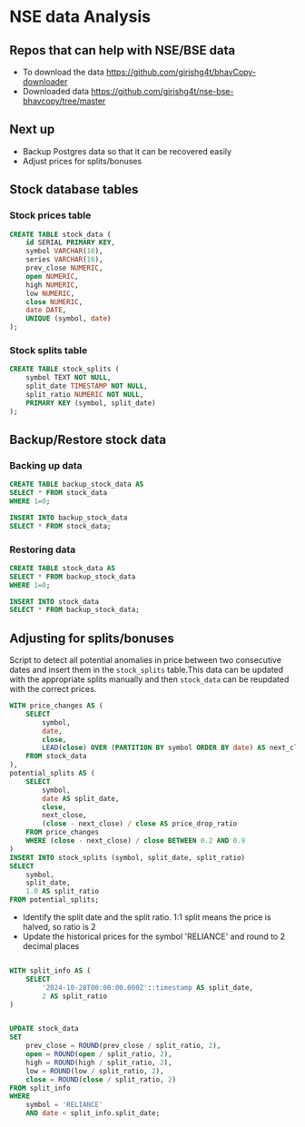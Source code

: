 # NSE data Analysis

## Repos that can help with NSE/BSE data

- To download the data <https://github.com/girishg4t/bhavCopy-downloader>
- Downloaded data <https://github.com/girishg4t/nse-bse-bhavcopy/tree/master>

## Next up

- Backup Postgres data so that it can be recovered easily
- Adjust prices for splits/bonuses

## Stock database tables

### Stock prices table

```sql
CREATE TABLE stock_data (
    id SERIAL PRIMARY KEY,  
    symbol VARCHAR(10),
    series VARCHAR(10),
    prev_close NUMERIC,
    open NUMERIC,
    high NUMERIC,
    low NUMERIC,
    close NUMERIC,
    date DATE,
    UNIQUE (symbol, date) 
);
```

### Stock splits table

```sql
CREATE TABLE stock_splits (
    symbol TEXT NOT NULL,
    split_date TIMESTAMP NOT NULL,
    split_ratio NUMERIC NOT NULL,
    PRIMARY KEY (symbol, split_date)
);
```

## Backup/Restore stock data

### Backing up data

```sql
CREATE TABLE backup_stock_data AS
SELECT * FROM stock_data
WHERE 1=0;

INSERT INTO backup_stock_data
SELECT * FROM stock_data;
```

### Restoring data

```sql
CREATE TABLE stock_data AS
SELECT * FROM backup_stock_data
WHERE 1=0;

INSERT INTO stock_data
SELECT * FROM backup_stock_data;
```

## Adjusting for splits/bonuses

Script to detect all potential anomalies in price between two consecutive dates
and insert them in the `stock_splits` table.This data can be updated with the
appropriate splits manually and then `stock_data` can be reupdated with the
correct prices.

```sql
WITH price_changes AS (
    SELECT
        symbol,
        date,
        close,
        LEAD(close) OVER (PARTITION BY symbol ORDER BY date) AS next_close
    FROM stock_data
),
potential_splits AS (
    SELECT
        symbol,
        date AS split_date,
        close,
        next_close,
        (close - next_close) / close AS price_drop_ratio
    FROM price_changes
    WHERE (close - next_close) / close BETWEEN 0.2 AND 0.9
)
INSERT INTO stock_splits (symbol, split_date, split_ratio)
SELECT
    symbol,
    split_date,
    1.0 AS split_ratio 
FROM potential_splits;
```

- Identify the split date and the split ratio. 1:1 split means the price is
  halved, so ratio is 2
- Update the historical prices for the symbol 'RELIANCE' and round to 2 decimal
  places

```sql

WITH split_info AS (
    SELECT 
        '2024-10-28T00:00:00.000Z'::timestamp AS split_date,
        2 AS split_ratio 
)


UPDATE stock_data
SET 
    prev_close = ROUND(prev_close / split_ratio, 2),
    open = ROUND(open / split_ratio, 2),
    high = ROUND(high / split_ratio, 2),
    low = ROUND(low / split_ratio, 2),
    close = ROUND(close / split_ratio, 2)
FROM split_info
WHERE 
    symbol = 'RELIANCE' 
    AND date < split_info.split_date;
```
